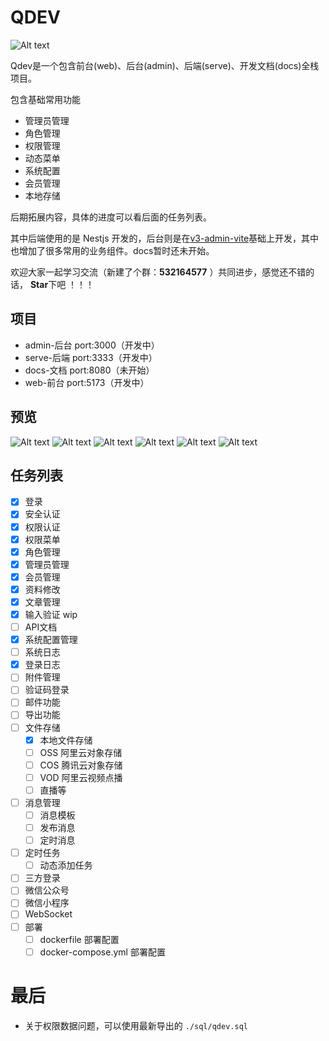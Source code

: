 # QDEV

![Alt text](/images/home.png)

Qdev是一个包含前台(web)、后台(admin)、后端(serve)、开发文档(docs)全栈项目。

包含基础常用功能

- 管理员管理
- 角色管理
- 权限管理
- 动态菜单
- 系统配置
- 会员管理
- 本地存储

后期拓展内容，具体的进度可以看后面的任务列表。


 

其中后端使用的是 Nestjs 开发的，后台则是在[v3-admin-vite](https://github.com/un-pany/v3-admin-vite)基础上开发，其中也增加了很多常用的业务组件。docs暂时还未开始。



欢迎大家一起学习交流（新建了个群：**532164577** ）共同进步，感觉还不错的话， **Star**下吧 ！！！


## 项目

- admin-后台 port:3000（开发中）
- serve-后端 port:3333（开发中）
- docs-文档 port:8080（未开始）
- web-前台 port:5173（开发中）

## 预览
![Alt text](/images/image-2.png)
![Alt text](/images/image-6.png)
![Alt text](/images/image-7.png)
![Alt text](/images/image-4.png)
![Alt text](/images/image-3.png)
![Alt text](/images/image-5.png)

## 任务列表

- [x] 登录
- [x] 安全认证
- [x] 权限认证
- [x] 权限菜单
- [x] 角色管理
- [x] 管理员管理
- [x] 会员管理
- [x] 资料修改
- [x] 文章管理
- [x] 输入验证 wip
- [ ] API文档
- [x] 系统配置管理
- [ ] 系统日志
- [x] 登录日志
- [ ] 附件管理
- [ ] 验证码登录
- [ ] 邮件功能
- [ ] 导出功能
- [ ] 文件存储
  - [x] 本地文件存储
  - [ ] OSS 阿里云对象存储
  - [ ] COS 腾讯云对象存储
  - [ ] VOD 阿里云视频点播
  - [ ] 直播等
- [ ] 消息管理
  - [ ] 消息模板
  - [ ] 发布消息
  - [ ] 定时消息
- [ ] 定时任务
  - [ ] 动态添加任务
- [ ] 三方登录
- [ ] 微信公众号
- [ ] 微信小程序
- [ ] WebSocket
- [ ] 部署
    - [ ] dockerfile 部署配置
    - [ ] docker-compose.yml 部署配置

# 最后

- 关于权限数据问题，可以使用最新导出的 `./sql/qdev.sql`